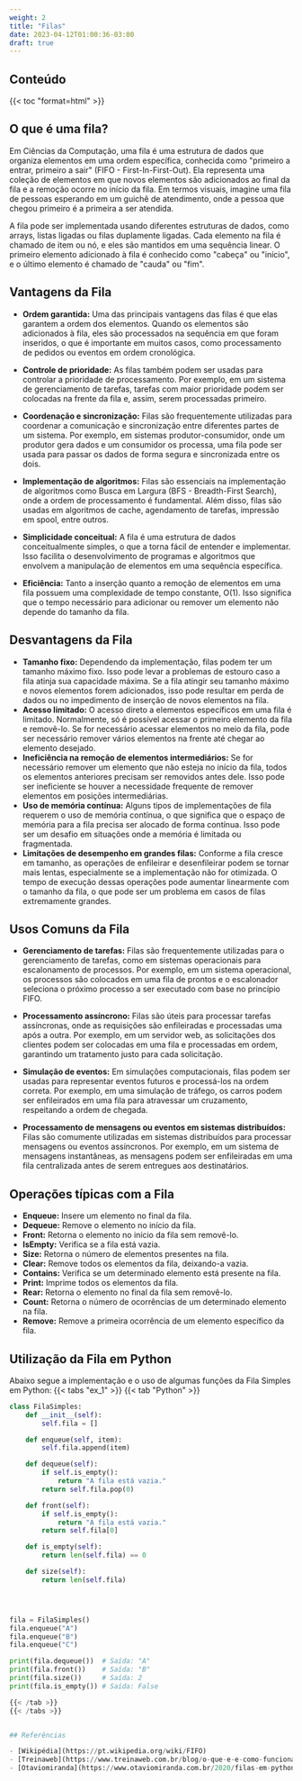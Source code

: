 ```yaml
---
weight: 2
title: "Filas"
date: 2023-04-12T01:00:36-03:00
draft: true
---
```

<!--    Documentação - Fila
Grupo:      Hugo Leonardo Viana
            Jairo Pedro Santana
            Mateus Borges e Guimarães
            Willy Brener Alves Oliveira-->
<h2> Conteúdo </h2>
{{< toc "format=html" >}}



## O que é uma fila?

Em Ciências da Computação, uma fila é uma estrutura de dados que organiza elementos em uma ordem específica, conhecida como "primeiro a entrar, primeiro a sair" (FIFO - First-In-First-Out). Ela representa uma coleção de elementos em que novos elementos são adicionados ao final da fila e a remoção ocorre no início da fila. Em termos visuais, imagine uma fila de pessoas esperando em um guichê de atendimento, onde a pessoa que chegou primeiro é a primeira a ser atendida.

A fila pode ser implementada usando diferentes estruturas de dados, como arrays, listas ligadas ou filas duplamente ligadas. Cada elemento na fila é chamado de item ou nó, e eles são mantidos em uma sequência linear. O primeiro elemento adicionado à fila é conhecido como "cabeça" ou "início", e o último elemento é chamado de "cauda" ou "fim".



## Vantagens da Fila
- **Ordem garantida:** Uma das principais vantagens das filas é que elas garantem a ordem dos elementos. Quando os elementos são adicionados à fila, eles são processados na sequência em que foram inseridos, o que é importante em muitos casos, como processamento de pedidos ou eventos em ordem cronológica.

- **Controle de prioridade:** As filas também podem ser usadas para controlar a prioridade de processamento. Por exemplo, em um sistema de gerenciamento de tarefas, tarefas com maior prioridade podem ser colocadas na frente da fila e, assim, serem processadas primeiro.

- **Coordenação e sincronização:** Filas são frequentemente utilizadas para coordenar a comunicação e sincronização entre diferentes partes de um sistema. Por exemplo, em sistemas produtor-consumidor, onde um produtor gera dados e um consumidor os processa, uma fila pode ser usada para passar os dados de forma segura e sincronizada entre os dois.

- **Implementação de algoritmos:** Filas são essenciais na implementação de algoritmos como Busca em Largura (BFS - Breadth-First Search), onde a ordem de processamento é fundamental. Além disso, filas são usadas em algoritmos de cache, agendamento de tarefas, impressão em spool, entre outros.

- **Simplicidade conceitual:** A fila é uma estrutura de dados conceitualmente simples, o que a torna fácil de entender e implementar. Isso facilita o desenvolvimento de programas e algoritmos que envolvem a manipulação de elementos em uma sequência específica.

- **Eficiência:** Tanto a inserção quanto a remoção de elementos em uma fila possuem uma complexidade de tempo constante, O(1). Isso significa que o tempo necessário para adicionar ou remover um elemento não depende do tamanho da fila.

## Desvantagens da Fila

- **Tamanho fixo:** Dependendo da implementação, filas podem ter um tamanho máximo fixo. Isso pode levar a problemas de estouro caso a fila atinja sua capacidade máxima. Se a fila atingir seu tamanho máximo e novos elementos forem adicionados, isso pode resultar em perda de dados ou no impedimento de inserção de novos elementos na fila.
- **Acesso limitado:** O acesso direto a elementos específicos em uma fila é limitado. Normalmente, só é possível acessar o primeiro elemento da fila e removê-lo. Se for necessário acessar elementos no meio da fila, pode ser necessário remover vários elementos na frente até chegar ao elemento desejado.
- **Ineficiência na remoção de elementos intermediários:** Se for necessário remover um elemento que não esteja no início da fila, todos os elementos anteriores precisam ser removidos antes dele. Isso pode ser ineficiente se houver a necessidade frequente de remover elementos em posições intermediárias.
- **Uso de memória contínua:** Alguns tipos de implementações de fila requerem o uso de memória contínua, o que significa que o espaço de memória para a fila precisa ser alocado de forma contínua. Isso pode ser um desafio em situações onde a memória é limitada ou fragmentada.
- **Limitações de desempenho em grandes filas:** Conforme a fila cresce em tamanho, as operações de enfileirar e desenfileirar podem se tornar mais lentas, especialmente se a implementação não for otimizada. O tempo de execução dessas operações pode aumentar linearmente com o tamanho da fila, o que pode ser um problema em casos de filas extremamente grandes.

## Usos Comuns da Fila 

- **Gerenciamento de tarefas:** Filas são frequentemente utilizadas para o gerenciamento de tarefas, como em sistemas operacionais para escalonamento de processos. Por exemplo, em um sistema operacional, os processos são colocados em uma fila de prontos e o escalonador seleciona o próximo processo a ser executado com base no princípio FIFO.

- **Processamento assíncrono:** Filas são úteis para processar tarefas assíncronas, onde as requisições são enfileiradas e processadas uma após a outra. Por exemplo, em um servidor web, as solicitações dos clientes podem ser colocadas em uma fila e processadas em ordem, garantindo um tratamento justo para cada solicitação.

- **Simulação de eventos:** Em simulações computacionais, filas podem ser usadas para representar eventos futuros e processá-los na ordem correta. Por exemplo, em uma simulação de tráfego, os carros podem ser enfileirados em uma fila para atravessar um cruzamento, respeitando a ordem de chegada.

- **Processamento de mensagens ou eventos em sistemas distribuídos:** Filas são comumente utilizadas em sistemas distribuídos para processar mensagens ou eventos assíncronos. Por exemplo, em um sistema de mensagens instantâneas, as mensagens podem ser enfileiradas em uma fila centralizada antes de serem entregues aos destinatários.


## Operações típicas com a Fila

- **Enqueue:** Insere um elemento no final da fila.
- **Dequeue:** Remove o elemento no início da fila.
- **Front:** Retorna o elemento no início da fila sem removê-lo.
- **IsEmpty:** Verifica se a fila está vazia.
- **Size:** Retorna o número de elementos presentes na fila.
- **Clear:** Remove todos os elementos da fila, deixando-a vazia.
- **Contains:** Verifica se um determinado elemento está presente na fila.
- **Print:** Imprime todos os elementos da fila.
- **Rear:** Retorna o elemento no final da fila sem removê-lo.
- **Count:** Retorna o número de ocorrências de um determinado elemento na fila.
- **Remove:** Remove a primeira ocorrência de um elemento específico da fila.


## Utilização da Fila em Python

Abaixo segue a implementação e o uso de algumas funções da Fila Simples em Python:
{{< tabs "ex_1" >}}
{{< tab "Python" >}}
```Python
class FilaSimples:
    def __init__(self):
        self.fila = []

    def enqueue(self, item):
        self.fila.append(item)

    def dequeue(self):
        if self.is_empty():
            return "A fila está vazia."
        return self.fila.pop(0)

    def front(self):
        if self.is_empty():
            return "A fila está vazia."
        return self.fila[0]

    def is_empty(self):
        return len(self.fila) == 0

    def size(self):
        return len(self.fila)




fila = FilaSimples()
fila.enqueue("A")
fila.enqueue("B")
fila.enqueue("C")

print(fila.dequeue())  # Saída: "A"
print(fila.front())    # Saída: "B"
print(fila.size())     # Saída: 2
print(fila.is_empty()) # Saída: False

{{< /tab >}}
{{< /tabs >}}


## Referências

- [Wikipédia](https://pt.wikipedia.org/wiki/FIFO)
- [Treinaweb](https://www.treinaweb.com.br/blog/o-que-e-e-como-funciona-a-estrutura-de-dados-fila)
- [Otaviomiranda](https://www.otaviomiranda.com.br/2020/filas-em-python-com-deque-queue/)

